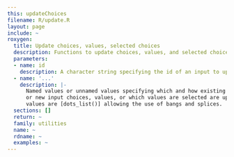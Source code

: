 ```yaml
---
this: updateChoices
filename: R/update.R
layout: page
include: ~
roxygen:
  title: Update choices, values, selected choices
  description: Functions to update choices, values, and selected choices.
  parameters:
  - name: id
    description: A character string specifying the id of an input to update.
  - name: '...'
    description: |-
      Named values or unnamed values specifying which and how existing
      or new input choices, values, or which values are selected are updated,
      values are [dots_list()] allowing the use of bangs and splices.
  sections: []
  return: ~
  family: utilities
  name: ~
  rdname: ~
  examples: ~
---
```

